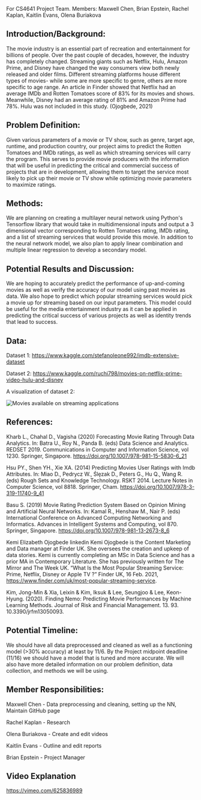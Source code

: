 
For CS4641 Project Team. Members: Maxwell Chen, Brian Epstein, Rachel Kaplan, Kaitlin Evans, Olena Buriakova

## Introduction/Background:

The movie industry is an essential part of recreation and entertainment for billions of people. Over the past couple of decades, however, the industry has completely changed. Streaming giants such as Netflix, Hulu, Amazon Prime, and Disney have changed the way consumers view both newly released and older films. Different streaming platforms house different types of movies- while some are more specific to genre, others are more specific to age range. An article in Finder showed that Netflix had an average IMDb and Rotten Tomatoes score of 83% for its movies and shows. Meanwhile, Disney had an average rating of 81% and Amazon Prime had 78%. Hulu was not included in this study. (Ojogbede, 2021)

## Problem Definition:

Given various parameters of a movie or TV show, such as genre, target age, runtime, and production country, our project aims to predict the Rotten Tomatoes and IMDb ratings, as well as which streaming services will carry the program. This serves to  provide movie producers with the information that will be useful in predicting the critical and commercial success of projects that are in development, allowing them to target the service most likely to pick up their movie or TV show while optimizing movie parameters to maximize ratings. 

## Methods:

We are planning on creating a multilayer neural network using Python's Tensorflow library that would take in multidimensional inputs and output a 3 dimensional vector corresponding to Rotten Tomatoes rating, IMDb rating, and a list of streaming services that would provide this movie. In addition to the neural network model, we also plan to apply linear combination and multiple linear regression to develop a secondary model.

## Potential Results and Discussion:
We are hoping to accurately predict the performance of up-and-coming movies as well as verify the accuracy of our model using past movies as data. We also hope to predict which popular streaming services would pick a movie up for streaming based on our input parameters. This model could be useful for the media entertainment industry as it can be applied in predicting the critical success of various projects as well as identity trends that lead to success.

## Data: 

Dataset 1: https://www.kaggle.com/stefanoleone992/imdb-extensive-dataset 

Dataset 2: https://www.kaggle.com/ruchi798/movies-on-netflix-prime-video-hulu-and-disney 

A visualization of dataset 2: 

![Movies available on streaming applications](https://user-images.githubusercontent.com/40035500/138931024-bf67462e-3a68-47ad-8f71-b2909f1c60cb.png)


## References:

Kharb L., Chahal D., Vagisha (2020) Forecasting Movie Rating Through Data Analytics. In: Batra U., Roy N., Panda B. (eds) Data Science and Analytics. REDSET 2019. Communications in Computer and Information Science, vol 1230. Springer, Singapore. https://doi.org/10.1007/978-981-15-5830-6_21

Hsu PY., Shen YH., Xie XA. (2014) Predicting Movies User Ratings with Imdb Attributes. In: Miao D., Pedrycz W., Ślȩzak D., Peters G., Hu Q., Wang R. (eds) Rough Sets and Knowledge Technology. RSKT 2014. Lecture Notes in Computer Science, vol 8818. Springer, Cham. https://doi.org/10.1007/978-3-319-11740-9_41

Basu S. (2019) Movie Rating Prediction System Based on Opinion Mining and Artificial Neural Networks. In: Kamal R., Henshaw M., Nair P. (eds) International Conference on Advanced Computing Networking and Informatics. Advances in Intelligent Systems and Computing, vol 870. Springer, Singapore. https://doi.org/10.1007/978-981-13-2673-8_6

Kemi Elizabeth Ojogbede linkedin Kemi Ojogbede is the Content Marketing and Data manager at Finder UK. She oversees the creation and upkeep of data stories. Kemi is currently completing an MSc in Data Science and has a prior MA in Contemporary Literature. She has previously written for The Mirror and The Week UK. “What Is the Most Popular Streaming Service: Prime, Netflix, Disney or Apple TV ?” Finder UK, 16 Feb. 2021, https://www.finder.com/uk/most-popular-streaming-service.

Kim, Jong-Min & Xia, Leixin & Kim, Iksuk & Lee, Seungjoo & Lee, Keon-Hyung. (2020). Finding Nemo: Predicting Movie Performances by Machine Learning Methods. Journal of Risk and Financial Management. 13. 93. 10.3390/jrfm13050093. 

## Potential Timeline:

We should have all data preprocessed and cleaned as well as a functioning model (>30% accuracy) at least by 11/6. By the Project midpoint deadline (11/16) we should have a model that is tuned and more accurate. We will also have more detailed information on our problem definition, data collection, and methods we will be using. 

## Member Responsibilities:

Maxwell Chen - Data preprocessing and cleaning, setting up the NN, Maintain GitHub page

Rachel Kaplan - Research 

Olena Buriakova - Create and edit videos

Kaitlin Evans - Outline and edit reports

Brian Epstein - Project Manager

## Video Explanation

https://vimeo.com/625836989



